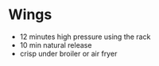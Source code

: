 # Wings 

- 12 minutes high pressure using the rack
- 10 min natural release
- crisp under broiler or air fryer